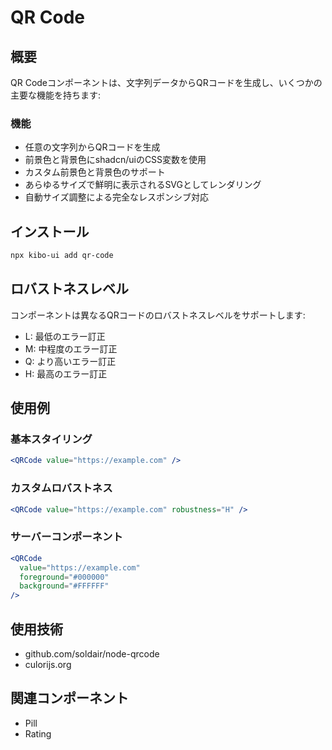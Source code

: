 # QR Code

## 概要
QR Codeコンポーネントは、文字列データからQRコードを生成し、いくつかの主要な機能を持ちます:

### 機能
- 任意の文字列からQRコードを生成
- 前景色と背景色にshadcn/uiのCSS変数を使用
- カスタム前景色と背景色のサポート
- あらゆるサイズで鮮明に表示されるSVGとしてレンダリング
- 自動サイズ調整による完全なレスポンシブ対応

## インストール
```bash
npx kibo-ui add qr-code
```

## ロバストネスレベル
コンポーネントは異なるQRコードのロバストネスレベルをサポートします:
- L: 最低のエラー訂正
- M: 中程度のエラー訂正
- Q: より高いエラー訂正
- H: 最高のエラー訂正

## 使用例

### 基本スタイリング
```jsx
<QRCode value="https://example.com" />
```

### カスタムロバストネス
```jsx
<QRCode value="https://example.com" robustness="H" />
```

### サーバーコンポーネント
```jsx
<QRCode
  value="https://example.com"
  foreground="#000000"
  background="#FFFFFF"
/>
```

## 使用技術
- github.com/soldair/node-qrcode
- culorijs.org

## 関連コンポーネント
- Pill
- Rating
